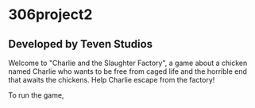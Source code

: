 # 306project2
## Developed by Teven Studios

Welcome to "Charlie and the Slaughter Factory", a game about a chicken named Charlie who wants to be free from caged life 
and the horrible end that awaits the chickens. Help Charlie escape from the factory!

To run the game,
